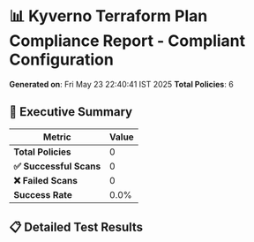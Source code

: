 # 📊 Kyverno Terraform Plan Compliance Report - Compliant Configuration

**Generated on**: Fri May 23 22:40:41 IST 2025
**Total Policies**: 6

## 🎯 Executive Summary

| Metric | Value |
|--------|-------|
| **Total Policies** | 0 |
| **✅ Successful Scans** | 0 |
| **❌ Failed Scans** | 0 |
| **Success Rate** | 0.0% |

## 📋 Detailed Test Results

